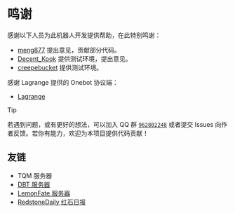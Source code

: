 # 鸣谢

感谢以下人员为此机器人开发提供帮助，在此特别鸣谢：

- [meng877](https://github.com/meng877) 提出意见，贡献部分代码。
- [Decent_Kook](https://github.com/AISophon) 提供测试环境，提出意见。
- [creepebucket](https://github.com/creepebucket) 提供测试环境。

感谢 Lagrange 提供的 Onebot 协议端：

- [Lagrange](https://github.com/LagrangeDev/Lagrange.Core)

> [!TIP]
> 若遇到问题，或有更好的想法，可以加入 QQ 群 [`962802248`](https://qm.qq.com/q/B3kmvJl2xO) 或者提交 Issues 向作者反馈。若你有能力，欢迎为本项目提供代码贡献！

## 友链

- TQM 服务器
- [DBT 服务器](https://www.bilibili.com/video/BV1nmgYejEWY/)
- [LemonFate 服务器](https://www.lemonfate.cn/)
- [RedstoneDaily 红石日报](https://www.redstonedaily.com/)
